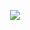 <!-- <div align="center">     

  [![](https://user-images.githubusercontent.com/101160207/220815014-54069724-bd6a-496c-b7d5-2cf0664ddf2b.png)](https://junsu.app/me)
  [![](https://user-images.githubusercontent.com/101160207/220814655-85444475-82ee-461c-bfa9-269775c7f704.png)](https://www.youtube.com/watch?v=tiFpz-FxSJg&list=PL4VIU0OnVB6jKpb2hPeN0y76htaoFRT_-&index=1)
</div> -->


<div align="center">
  
  [![](https://github-production-user-asset-6210df.s3.amazonaws.com/101160207/241609936-368cfd9b-2e4f-4200-a732-12f45bd4f3bf.png)](https://open.spotify.com/playlist/0EFABwxfVQUwJ74uJ7wdrR?si=292306d4bfeb4276)

</div>
